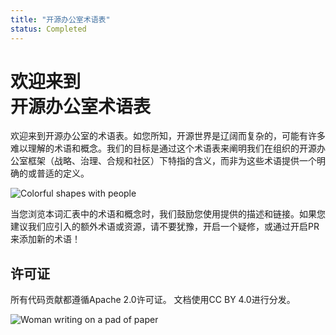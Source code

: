 ```yaml
---
title: "开源办公室术语表"
status: Completed
---
```


# 欢迎来到 <br/>开源办公室术语表

欢迎来到开源办公室的术语表。如您所知，开源世界是辽阔而复杂的，可能有许多难以理解的术语和概念。我们的目标是通过这个术语表来阐明我们在组织的开源办公室框架（战略、治理、合规和社区）下特指的含义，而非为这些术语提供一个明确的或普适的定义。

<p><img class="mt-3 mb-3" src="/images/homepage/colorful-shapes.jpg" alt="Colorful shapes with people"></p>

当您浏览本词汇表中的术语和概念时，我们鼓励您使用提供的描述和链接。如果您建议我们应引入的额外术语或资源，请不要犹豫，开启一个疑修，或通过开启PR来添加新的术语！


## 许可证

所有代码贡献都遵循Apache 2.0许可证。
文档使用CC BY 4.0进行分发。

<p><img class="mt-3" src="/images/homepage/writing.jpg" alt="Woman writing on a pad of paper"></p>
